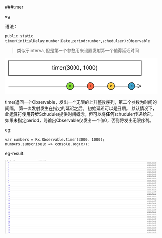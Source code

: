 ###timer

eg

语法：

```
public static timer(initialDelay:number|Date,period:number,schedulaer):Observable
```
>类似于interval,但是第一个参数用来设置发射第一个值得延迟时间



![](/assets/timer.png)

timer返回一个Observable，发出一个无限的上升整数序列，第二个参数为时间的间隔。 第一次发射发生在指定的延迟之后。 初始延迟可以是日期。 默认情况下，此运算符使用**异步**Schuduler提供时间概念，但可以将**任何**schuduler传递给它。 如果未指定period，则输出Observable仅发出一个值0，否则将发出无限序列。

eg:
```
var numbers = Rx.Observable.timer(3000, 1000);
numbers.subscribe(x => console.log(x));
```
eg-result:

![](/assets/timer-result.png)